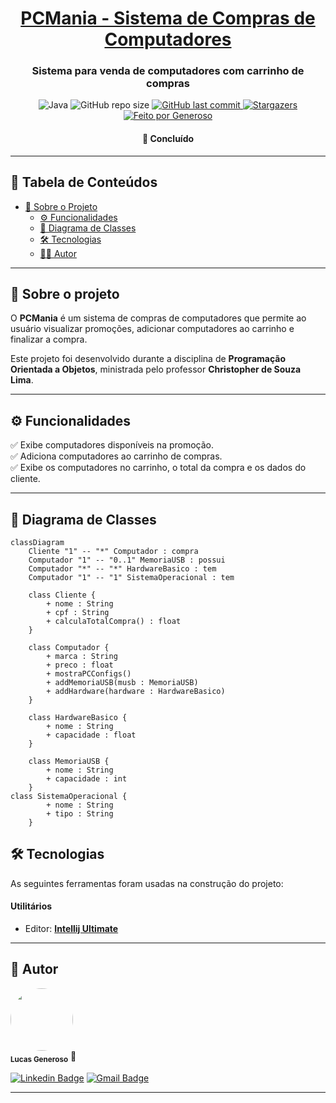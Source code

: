 <h1 align="center">
    <a href="#"> PCMania - Sistema de Compras de Computadores</a>
</h1>

<h3 align="center">
     Sistema para venda de computadores com carrinho de compras 
</h3>

<p align="center">
<img alt="Java" src="https://img.shields.io/badge/-Java-007396?style=flat&logo=java&logoColor=white">
  <img alt="GitHub repo size" src="https://img.shields.io/github/repo-size/generoso28/pcMania">
    
  <a href="https://github.com/generoso28/pcMania/commits/master">
    <img alt="GitHub last commit" src="https://img.shields.io/github/last-commit/generoso28/pcMania">
  </a>
    
  <a href="https://github.com/generoso28/pcMania/stargazers">
    <img alt="Stargazers" src="https://img.shields.io/github/stars/generoso28/pcMania?style=social">
  </a>
  <a href="https://github.com/generoso28/">
  <img alt="Feito por Generoso" src="https://img.shields.io/badge/feito%20por-Generoso-%237519C1">
  </a>
</p>

<h4 align="center">
	 🚀 Concluído  
</h4>

---

## 📌 Tabela de Conteúdos
- [📖 Sobre o Projeto](#📖-sobre-o-projeto)
  - [⚙️ Funcionalidades](#⚙️-funcionalidades)
  - [📐 Diagrama de Classes](#📐-diagrama-de-classes)
  - [🛠 Tecnologias](#🛠-tecnologias)
  - [👨‍💻 Autor](#👨‍💻-autor)

---

## 📖 Sobre o projeto

O **PCMania** é um sistema de compras de computadores que permite ao usuário visualizar promoções, adicionar computadores ao carrinho e finalizar a compra.

Este projeto foi desenvolvido durante a disciplina de **Programação Orientada a Objetos**, ministrada pelo professor **Christopher de Souza Lima**.

---

## ⚙️ Funcionalidades

✅ Exibe computadores disponíveis na promoção.  
✅ Adiciona computadores ao carrinho de compras.  
✅ Exibe os computadores no carrinho, o total da compra e os dados do cliente.  

---

## 📐 Diagrama de Classes

```mermaid
classDiagram
    Cliente "1" -- "*" Computador : compra
    Computador "1" -- "0..1" MemoriaUSB : possui
    Computador "*" -- "*" HardwareBasico : tem
    Computador "1" -- "1" SistemaOperacional : tem

    class Cliente {
        + nome : String
        + cpf : String
        + calculaTotalCompra() : float
    }

    class Computador {
        + marca : String
        + preco : float
        + mostraPCConfigs()
        + addMemoriaUSB(musb : MemoriaUSB)
        + addHardware(hardware : HardwareBasico)
    }

    class HardwareBasico {
        + nome : String
        + capacidade : float
    }

    class MemoriaUSB {
        + nome : String
        + capacidade : int
    }
class SistemaOperacional {
        + nome : String
        + tipo : String
    }

````
## 🛠 Tecnologias

As seguintes ferramentas foram usadas na construção do projeto:

#### **Utilitários**

-   Editor:  **[Intellij Ultimate]([https://www.jetbrains.com/idea/])**

---
  
## 🦸 Autor
<a>
 <img style="border-radius: 50%;" src="https://avatars3.githubusercontent.com/u/131410501?s=460&u=61b426b901b8fe02e12019b1fdb67bf0072d4f00&v=4" width="100px;" alt=""/>
 <br />
 <sub><b>Lucas Generoso</b></sub></a> <a>🚀</a>
 <br />
 
[![Linkedin Badge](https://img.shields.io/badge/%40-Lucas_Generoso-blue?style=flat-square&logo=Linkedin&logoColor=white&link=https://www.linkedin.com/in/lucascgeneroso/)](https://www.linkedin.com/in/lucascgeneroso/) 
[![Gmail Badge](https://img.shields.io/badge/-lucas.generoso@ges.inatel.br-c14438?style=flat-square&logo=Gmail&logoColor=white&link=mailto:lucas.generoso@alunos.ifsuldeminas.edu.br)](mailto:lucas.generoso@alunos.ifsuldeminas.edu.br)

---
    
